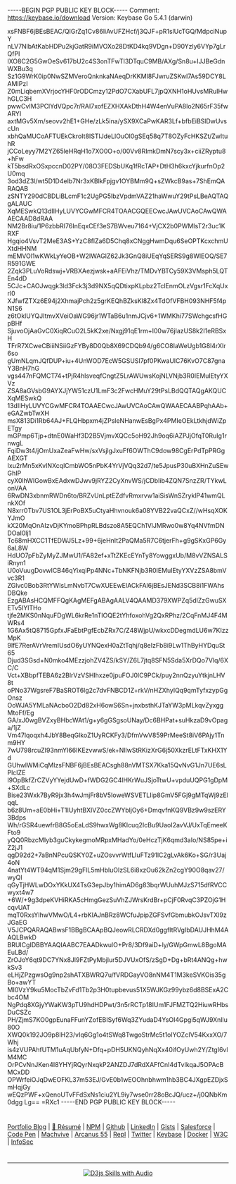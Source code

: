 -----BEGIN PGP PUBLIC KEY BLOCK-----
Comment: https://keybase.io/download
Version: Keybase Go 5.4.1 (darwin)

xsFNBF6jBEsBEAC/QlGrZq1Cv86liAvUFZHcf/j3QJF+pR1slUcTGQ/MdpciNupY
nLV7NlbAtKabHDPu2kjGatR9iMVOXo28DtKD4kq9VDgn+D90Yzly6VYp7gLrQfPI
lXO8C2G5GwOeSv617bU2c4S3onTFwTl3DTquC9MB/AXg/Sn8u+IJJBeGdnWXBu3q
Sz1G9WrK0ip0NwSZMVeroQnknkaNAeqDrKKMI8FJwruZSKwI7As59DCY8LAMIPzI
Z0mLiqbemXVrjocYHF0rODCmzy12PdO7CXabUFL7jpQXNH1oHUvsMRuIHwhGLC3H
pwwCvIM3PClYdVQpc7r/RAI7xofEZXHXAkDthH4W4enVuPA8lo2N65rF35fwARYI
axtMGv5Xm/seovv2hE1+GHe/zLk5ina/ySX9XCaPwKAR3Lf+bfbEiBSlDwUvscUn
xbhQaMUCoAFTUEkCkroIt8ISTlJdeLlOuOl0gSEq58q7T8OZyFcHKSZt/ZwltuhR
jCCoLeyy7M2YZ65leHRqH1o7XO0O+o/00Vv8RImkDmN7scy3x+ciiZRyptu8+hFw
kT5bsdRxOSxpccnD02PY/08O3FEDSbUKq1fRcTAP+DtH3h6kxcYjkurfnOp2U0mq
3od3dZ3l/wt5D1D4elb7Nr3xKBlkFpjgv1OYBMm9Q+sZWkcB9as+7ShEmQARAQAB
zSNTY290dCBDLiBLcmF1c2UgPG5lbzVpdmVAZ21haWwuY29tPsLBeAQTAQgALAUC
XqMESwkQ13dIIHyLUVYCGwMFCR4TOAACGQEECwcJAwUVCAoCAwQWAAECAAD8dRAA
NM2Br8iu/1P6zbbRI76InEqxCEf3eS7BWveu7164+VjCX2b0PWMIsT2r3uc1KRXF
Hgqio4VsvT2MeE3AS+YzC8flZa6D5Chq8xCNggHwmDqu6SeOPTKcxchmUXtdHHNM
mEMVOl1wKWkLyYeOB+W2IWAGlZ62Jk3GnQ8iUEqYqSERS9g8WlEOQ/SE7R591GWE
2Zqk3PLuVoRdswj+VRBXAezjwsk+aAFEiVhz/TMDvYBTCy59X3VMsph5LQTEn4dD
5CJc+CAOJwqgk3ld3Fck3j3d9NX5qQDtixpKLpbz2TclEnmOLzVgsr1FcXqUxrl0
XJfwfZTXz6E94j2XhmajPch2z5grKEQhBZksKl8Zx4TdOfVFBH093NHF5f4pN1S6
z6tOklUYQJItmvXVeiOaWG96jr1WTaB6u1nmJCjv6+1WMKhi77SWchgcsfHGpBHf
SjuvoOjAaGvC0XiqRCuO2L5kK2xe/Nxgj91qE1rm+I00w76jIazUS8k2I1eRBSxH
TFrR7XCweCBiiiNSiiGzFYBy8D0Qb8X69CDQb94/g6CO8IaWeUgb1G8l4rXlr6so
gUmNLqmJQfDUP+iu+4UnWOD7EcW5GSUSI7pf0PKwaUlC76KvO7C87gnaY3BnH7hG
vgs447nFQMCT74+tPjR4hlsveqfCngtZ5LrAWUwsKojNLVNjb3R0IEMuIEtyYXVz
ZSA8aGVsbG9AYXJjYW51czU1LmF3c2FwcHMuY29tPsLBdQQTAQgAKQUCXqMESwkQ
13dIIHyLUVYCGwMFCR4TOAAECwcJAwUVCAoCAwQWAAECAABPqhAAb+eGAZwbTwXH
msX813Di1Rb64AJ+FLQHbpxm4jZPsleNHanwEsBgPx4PMIeOEkLtkhjdWiZpETgy
mGPmp6Tjp+dtnE0WaHf3D2B5VjmvXQCc5oH92Jh9oq6iAZPJjOfqT0RuIg1rnwgL
FqiDw3t4/jOmUxaZeaFwHw/sxVsjlgJxuFf6OWThC9dow98CgErPdTpPRGgAEXGT
Ixu2rMn5xKvINXcqlCmbWO5nPbK4YrVjVQq32d7/te5JpusP30uBXHnZuSEwGhIP
cyX0lhWIGowBxEAdxwDJwv9jRYZ2CyXnvWS/jCDbIib4ZQN7SnzZR/TYkwLonVAA
6RwDN3xbnmRWDn6to/BRZvUnLptEZdfvRmxrvw1aiSisWnSZryklP41wmQLnkXOf
N8xrr0Tbv7US1OL3jErPoBX5uCtyaHhvnouk6a08YVB22vaQCxZ//wHsqXOKYJmO
kX20MqOnAIzvDjKYmoBPhpRLBdszo8A5EQCh1VlJMRwo0w8Yq4NVfmDNDOaI0lj1
Tc68mHXCC1TfEDWJ5Lz+99+6jeHnIt2PaQMa5R7C6tjerFh+g9gSKxGP6Gy6aL8W
HdUO7pFbZyMyZJMwU1/FA82ef+xTtZKEcEYnTy8YowggxUb/M8vVZNSALSiRnyn1
U0oVuugDovwICB46qYixqiPp4NNc+TbNKFNjb3R0IEMuIEtyYXVzZSA8bmVvc3R1
ZGlvc0Bob3RtYWlsLmNvbT7CwXUEEwEIACkFAl6jBEsJENd3SCB8i1FWAhsDBQke
EzgABAsHCQMFFQgKAgMEFgABAgAALV4QAAMD379XWPZq5dlZzGwuSXETv5IYlTHo
tjfe2MKS0nNquFDgWL6krRe1nTIOQE2tYhfoxohVg2QxRPhz/2CqFnMJ4F4MWRs4
1G6Ax5tQ8715GpfxJFaEbtPgfEcbZRx7C/Z48WjpU/wkxcDDegmdLU6w7KIzzMpK
9lfE7RerAVrVremIUsdO6yUYNQexH0aZtTqhj/q8eIzFb8i9Lw1ThByHYDquSt65
Djud3SGsd+N0mko4MEzzjohZV4ZS/kSY/Z6L7jtq8SFN5Sda5XrDQo7Vlq/6XC/C
Vct+XBbpfTEBA6z2BlrVzVSHIhxze0jpuFOJ0lC9PCk/puy2nnQzyuYtkjnLHV8t
oPNo37WgsreF7BaSROT6lg2c7dvFNBCD1Z+rkV/nHZXhyIQq9qmTyfxzypGgOnsz
OoWJA5YMLaNAcboO2Dd82xH6owS6Sn+jnxbsthKJTaYW3pMLkqvZyxggMtoFf/Eg
GA/xJ0wgBVZxyBHbcWAt1/g+y6gGSgsoUNay/Dc6BHPat+suHkzaD9vOpaga/1jZ
Vm47lqoqxh4JbY8BeqGlkoZ1UyRCKFy3/DfmVwV859PrMeeSt8iV6PAjy1Tnm9HY
7wU798rcuZI93nmYI66IKEzvwwS/ek+NllwStRKizXrG6j50XkzrELtFTxKHX1Yd
GUhwlWMiCqMlzsFNBF6jBEsBEACsgh88nVMTSX7Kka15QvNvG1Jn7UE6sLPlcIZE
l9OpBkfZrCZVyYYejdUwD+fWDG2GC4lHKrWuJSjoTtwU+vpduUQPG1gDpM+SXdLc
Bise23Wxk7ByR9jx3h4wJmjFr8bV5IoweWSVETLIip8GmV5FGj9gMTqWj9zElqqL
b6z8Um+aE0bHi+T1IUyhtBXlVZ0ccZWYbljOy6+DmqvfnKQ9VBz9w9szERY3Bdps
Wh/rGSR4uewfrB8G5oEaLdS9hwxWg8KIcuq2IcBu9UaoI2avVJ/UxTqEmeeKFto9
yQQ0RbzcMIyb3guCkykegmoMRpxMHadYo/0eHczTjK6qmd3aIo/NS85pe+iZ2jJ1
qgD92d2+7aBnNPcuQSKY0Z+uZOsvvrWtfLIuFTz91lC2gLvAk6Ko+SG/r3Uaj4oN
4natYt4WT94qM1Sjm29gFlL5mHbluOIzSL6i8xzOu62kZn2cgY90O8qav27/wyQI
qGyTjHWLwDOxYKkUX4TsG3epJby1himAD6g83bqrWUuhMJzS715dfRVCCwyxt4w7
+6W/+9g3dpeKVHiRKA5cHmgGezSuVhZJWrsKrdBr+pCjF0RvqC3PZOjG1HcqvUAT
mqT0RxsYIhwVMwO/L4+rbKIAJnBRz8WCfuJpipZGFSvfGbmubkOJsvTXl9zJGaEG
V5JCPQARAQABwsF1BBgBCAApBQJeowRLCRDXd0ggfItRVgIbDAUJHhM4AAQLBwkD
BRUICgIDBBYAAQIAABC7EAADkwulO+Pr8/3Df9aiD+ly/GWpGmwL8BgoMAEuLBd/
ZrOJoY6qt9DC7YNx8Jl9FZtPyMbjlur5DJVUxOfS/zSgD+Dg+bRt4ANQg+hwkSv3
eLHjZPzgwsOg9np2shATXBWRQ7u/fVRDGayVO8nNM4T1M3keSVKOis35gBo+awYT
MI0VzY9ku5MocTbZvFd1Tb2p3H0tupbevus51X5WJKGz99ybz6d8BSExA2Cbc4OM
NgPdq8XGjyYWaKW3pTU9hdHDPwt/3n5rRCTp18IUm1FJFMZTQ2HiuwRHbsDuCSZc
PH/ZjmS7KO0gpEunaFFunYZofEBISyf6Wq3ZYudaD4YsOI4Gpgi5qWJ9Xnllu80O
XWQ0k192JO9p8IH23/vIq6Gg1o4tSWq8TwgoStrMc5t1olYOZcIV54KxxXO/7Whj
is4zVUPAhfUTM1uAqUbfyN+Dfq+pDH5UKNQyhNqXx40ifOyUwh2Y/ZtgI6vlM4MC
OrPCvNnJKen4I8YHYjRQyrNxqkP2ANZDJ7dRdXAFfCnI4dTvIkqaJ5OPAcBMCxDD
OPWrfeiOJqDwEOFKL37m53EJ/GvE0b1wEOOhnbhwm1hb3BC4JXgpEZDjxSmHqjGy
wEQzPWF+xQenoUTvFFdSxNs1ciu2YL9iy7wse0rr28oBcJQ/ucz+/j0QNbKm0dgg
Lg==
=RXc1
-----END PGP PUBLIC KEY BLOCK-----
#
[Portfolio Blog](https://www.theScottKrause.com) |
[🚀 Résumé](https://thescottkrause.com/Arcanus_Scott_C_Krause_2020.pdf) |
[NPM](https://www.npmjs.com/~neodigm) |
[Github](https://github.com/neodigm) |
[LinkedIn](https://www.linkedin.com/in/neodigm55/) |
[Gists](https://gist.github.com/neodigm?direction=asc&sort=created) |
[Salesforce](https://trailblazer.me/id/skrause) |
[Code Pen](https://codepen.io/neodigm24) |
[Machvive](https://machvive.com/) |
[Arcanus 55](https://www.arcanus55.com/) |
[Repl](https://repl.it/@neodigm) |
[Twitter](https://twitter.com/neodigm24) |
[Keybase](https://keybase.io/neodigm) |
[Docker](https://hub.docker.com/u/neodigm) |
[W3C](https://www.w3.org/users/123844) |
[InfoSec](https://arcanus55.medium.com/offline-vs-cloud-password-managers-51b1fbebe301)
#
---
<p align="center">
  <a target="_blank" href="https://thescottkrause.com/d3_datavis_skills.html">
  <img src="https://repository-images.githubusercontent.com/178555357/2b6ad880-7aa0-11ea-8dde-63e70187e3e9" title="D3js Skills with Audio">
  </a>
</p>
